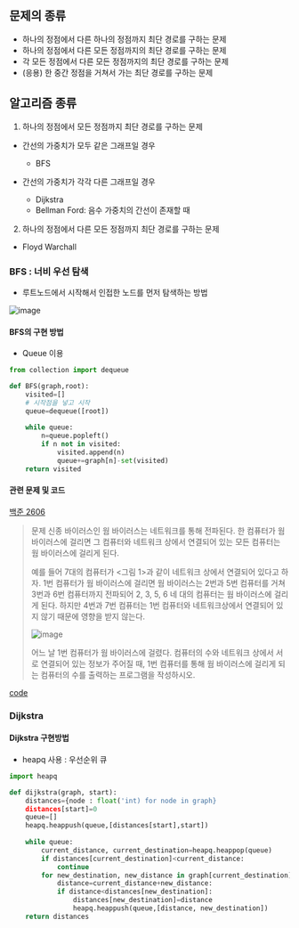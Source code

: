 ## 문제의 종류
- 하나의 정점에서 다른 하나의 정점까지 최단 경로를 구하는 문제
- 하나의 정점에서 다른 모든 정점까지의 최단 경로를 구하는 문제
- 각 모든 정점에서 다른 모든 정점까지의 최단 경로를 구하는 문제
- (응용) 한 중간 정점을 거쳐서 가는 최단 경로를 구하는 문제

## 알고리즘 종류
1. 하나의 정점에서 모든 정점까지 최단 경로를 구하는 문제
- 간선의 가중치가 모두 같은 그래프일 경우
  - BFS

- 간선의 가중치가 각각 다른 그래프일 경우
  - Dijkstra
  - Bellman Ford: 음수 가중치의 간선이 존재할 때

2. 하나의 정점에서 다른 모든 정점까지 최단 경로를 구하는 문제
- Floyd Warchall

### BFS : 너비 우선 탐색

- 루트노드에서 시작해서 인접한 노드를 먼저 탐색하는 방법

![image](https://user-images.githubusercontent.com/57162812/151194632-02069879-037f-48b1-a93e-825b212d7dfb.png)

#### BFS의 구현 방법
- Queue 이용

```python
from collection import dequeue

def BFS(graph,root):
    visited=[]
    # 시작점을 넣고 시작
    queue=dequeue([root])
    
    while queue:
        n=queue.popleft()
        if n not in visited:
            visited.append(n)
            queue+=graph[n]-set(visited)
    return visited
```

#### 관련 문제 및 코드

[백준 2606](https://www.acmicpc.net/problem/2606)

> 문제
> 신종 바이러스인 웜 바이러스는 네트워크를 통해 전파된다. 한 컴퓨터가 웜 바이러스에 걸리면 그 컴퓨터와 네트워크 상에서 연결되어 있는 모든 컴퓨터는 웜 바이러스에 걸리게 된다.
>
> 예를 들어 7대의 컴퓨터가 <그림 1>과 같이 네트워크 상에서 연결되어 있다고 하자. 1번 컴퓨터가 웜 바이러스에 걸리면 웜 바이러스는 2번과 5번 컴퓨터를 거쳐 3번과 6번 컴퓨터까지 전파되어 2, 3, 5, 6 네 대의 컴퓨터는 웜 바이러스에 걸리게 된다. 하지만 4번과 7번 컴퓨터는 1번 컴퓨터와 네트워크상에서 연결되어 있지 않기 때문에 영향을 받지 않는다.
>
>![image](https://user-images.githubusercontent.com/57162812/151195916-386f8353-ae30-4406-834e-a3b36766e725.png)
>
>어느 날 1번 컴퓨터가 웜 바이러스에 걸렸다. 컴퓨터의 수와 네트워크 상에서 서로 연결되어 있는 정보가 주어질 때, 1번 컴퓨터를 통해 웜 바이러스에 걸리게 되는 컴퓨터의 수를 출력하는 프로그램을 작성하시오.

[code]()

### Dijkstra
#### Dijkstra 구현방법
- heapq 사용 : 우선순위 큐

```python
import heapq

def dijkstra(graph, start):
    distances={node : float('int) for node in graph}
    distances[start]=0
    queue=[]
    heapq.heappush(queue,[distances[start],start])
    
    while queue:
        current_distance, current_destination=heapq.heappop(queue)
        if distances[current_destination]<current_distance:
            continue
        for new_destination, new_distance in graph[current_destination].items():
            distance=current_distance+new_distance:
            if distance<distances[new_destination]:
                distances[new_destination]=distance
                heapq.heappush(queue,[distance, new_destination])
    return distances
```
    
    
